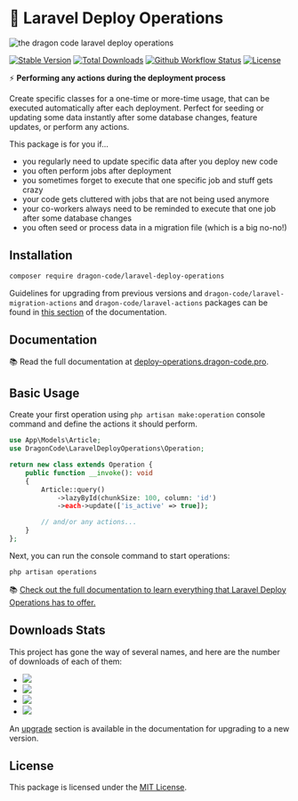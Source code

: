 # 🚀 Laravel Deploy Operations

![the dragon code laravel deploy operations](https://preview.dragon-code.pro/the-dragon-code/deploy-operations.svg?brand=laravel&mode=dark)

[![Stable Version][badge_stable]][link_packagist]
[![Total Downloads][badge_downloads]][link_packagist]
[![Github Workflow Status][badge_build]][link_build]
[![License][badge_license]][link_license]

⚡ **Performing any actions during the deployment process**

Create specific classes for a one-time or more-time usage, that can be executed automatically after each deployment.
Perfect for seeding or updating some data instantly after some database changes, feature updates, or perform any
actions.

This package is for you if...

- you regularly need to update specific data after you deploy new code
- you often perform jobs after deployment
- you sometimes forget to execute that one specific job and stuff gets crazy
- your code gets cluttered with jobs that are not being used anymore
- your co-workers always need to be reminded to execute that one job after some database changes
- you often seed or process data in a migration file (which is a big no-no!)

## Installation

```Bash
composer require dragon-code/laravel-deploy-operations
```

Guidelines for upgrading from previous versions and `dragon-code/laravel-migration-actions` and
`dragon-code/laravel-actions` packages can be found in [this section](https://deploy-operations.dragon-code.pro/upgrade-guide/) of the documentation.


## Documentation

📚 Read the full documentation at [deploy-operations.dragon-code.pro][link_website].

## Basic Usage

Create your first operation using `php artisan make:operation` console command and define the actions it should
perform.

```php
use App\Models\Article;
use DragonCode\LaravelDeployOperations\Operation;

return new class extends Operation {
    public function __invoke(): void
    {
        Article::query()
            ->lazyById(chunkSize: 100, column: 'id')
            ->each->update(['is_active' => true]);

        // and/or any actions...
    }
};
```

Next, you can run the console command to start operations:

```Bash
php artisan operations
```

📚 [Check out the full documentation to learn everything that Laravel Deploy Operations has to offer.][link_website]

## Downloads Stats

This project has gone the way of several names, and here are the number of downloads of each of them:

- ![](https://img.shields.io/packagist/dt/dragon-code/laravel-deploy-operations?style=flat-square&label=dragon-code%2Flaravel-deploy-operations)
- ![](https://img.shields.io/packagist/dt/dragon-code/laravel-actions?style=flat-square&label=dragon-code%2Flaravel-actions)
- ![](https://img.shields.io/packagist/dt/dragon-code/laravel-migration-actions?style=flat-square&label=dragon-code%2Flaravel-migration-actions)
- ![](https://img.shields.io/packagist/dt/andrey-helldar/laravel-actions?style=flat-square&label=andrey-helldar%2Flaravel-actions)

An [upgrade](https://deploy-operations.dragon-code.pro/upgrade-guide/) section is available in the documentation for upgrading to a new version.

## License

This package is licensed under the [MIT License](LICENSE).


[badge_build]:          https://img.shields.io/github/actions/workflow/status/TheDragonCode/laravel-deploy-operations/phpunit.yml?style=flat-square

[badge_downloads]:      https://img.shields.io/packagist/dt/dragon-code/laravel-deploy-operations.svg?style=flat-square

[badge_license]:        https://img.shields.io/packagist/l/dragon-code/laravel-deploy-operations.svg?style=flat-square

[badge_stable]:         https://img.shields.io/github/v/release/TheDragonCode/laravel-deploy-operations?label=packagist&style=flat-square

[link_build]:           https://github.com/TheDragonCode/laravel-deploy-operations/actions

[link_license]:         LICENSE

[link_packagist]:       https://packagist.org/packages/dragon-code/laravel-deploy-operations

[link_website]:         https://deploy-operations.dragon-code.pro
